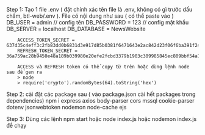 Step 1: Tạo 1 file .env ( đặt chính xác tên file là .env, không có gì trước dấu chấm, btl-web/.env ). File có nội dung như sau ( có thể paste vào )
        DB_USER = admin // config tên
        DB_PASSWORD = 123 // config mật khẩu 
        DB_SERVER = localhost
        DB_DATABASE = NewsWebsite

        ACCESS_TOKEN_SECRET = 637d35c4eff3c2fb83dd0b6831d3e917d85b0381f6471643e2ac842d23f06f6ba391f244a2c6b7a01322909c42c62b20dc1db333da08c3e721bec57194140151
        REFRESH_TOKEN_SECRET = 36a759ac28b9450e48a189b039980e20efe2fcbd3379b1903c309985845ec809bbf54a1efc327e56b3f56adb66fbc8063ee4bdc3c7986c73b2f78bff8c20ab22

        ACCESS và REFRESH token có thể copy từ trên hoặc dùng lệnh node sau để gen ra 
        > node
        > require('crypto').randomBytes(64).toString('hex')

Step 2: cài đặt các package sau ( vào package.json cài hết packages trong dependencies)
        npm i express axios body-parser cors mssql cookie-parser dotenv jsonwebtoken nodemon node-cache ejs 

Step 3: Dùng các lệnh npm start hoặc node index.js hoặc nodemon index.js để chạy

